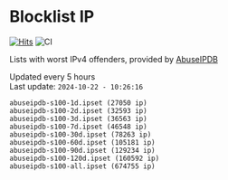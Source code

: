 # Blocklist IP

[![Hits](https://hits.seeyoufarm.com/api/count/incr/badge.svg?url=https%3A%2F%2Fgithub.com%2Fborestad%2Fblocklist-ip%2F&count_bg=%2379C83D&title_bg=%23555555&icon=&icon_color=%23E7E7E7&title=hits&edge_flat=false)](https://hits.seeyoufarm.com)  ![CI](https://img.shields.io/github/workflow/status/borestad/blocklist-ip/CI?style=flat-square)

Lists with worst IPv4 offenders, provided by [AbuseIPDB](https://www.abuseipdb.com/)

<!-- FOOTER-PLACEHOLDER -->
Updated every 5 hours<br>
Last update: `2024-10-22 - 10:26:16`
```
abuseipdb-s100-1d.ipset (27050 ip)
abuseipdb-s100-2d.ipset (32593 ip)
abuseipdb-s100-3d.ipset (36563 ip)
abuseipdb-s100-7d.ipset (46548 ip)
abuseipdb-s100-30d.ipset (78263 ip)
abuseipdb-s100-60d.ipset (105181 ip)
abuseipdb-s100-90d.ipset (129234 ip)
abuseipdb-s100-120d.ipset (160592 ip)
abuseipdb-s100-all.ipset (674755 ip)
```
